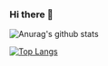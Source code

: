 ### Hi there 👋

![Anurag's github stats](https://github-readme-stats.vercel.app/api?username=daroxs95&theme=dark&show_icons=true)


[![Top Langs](https://github-readme-stats.vercel.app/api/top-langs/?username=daroxs95&theme=dark&show_icons=true)](https://github.com/anuraghazra/github-readme-stats)


<!--
**daroxs95/daroxs95** is a ✨ _special_ ✨ repository because its `README.md` (this file) appears on your GitHub profile.

Here are some ideas to get you started:

- 🔭 I’m currently working on ...
- 🌱 I’m currently learning ...
- 👯 I’m looking to collaborate on ...
- 🤔 I’m looking for help with ...
- 💬 Ask me about ...
- 📫 How to reach me: ...
- 😄 Pronouns: ...
- ⚡ Fun fact: ...
-->
